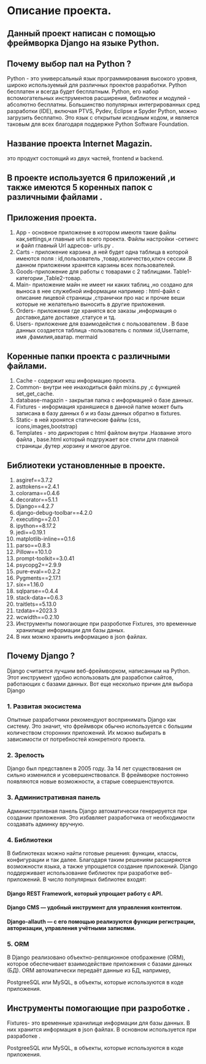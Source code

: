 # Описание проекта.
## Данный проект написан  c помощью фреймворка Django на языке Python.
## Почему выбор пал на Python ?
Python - это универсальный язык программирования высокого уровня,
широко используемый для различных проектов разработки.
Python бесплатен и всегда будет бесплатным. 
Python, его набор вспомогательных инструментов расширения, библиотек и модулей - абсолютно бесплатны. Большинство популярных интегрированных сред разработки (IDE),
включая PTVS, Pydev, Eclipse и Spyder Python, можно загрузить бесплатно. 
Это язык с открытым исходным кодом, и является таковым для всех благодаря поддержке Python Software Foundation. 
## Название проекта Internet Magazin.
 это продукт состоящий из двух частей, frontend и  backend.

## В проекте используется 6 приложений ,и также имеются 5 коренных папок с различными файлами .
## Приложения проекта.
1. App - основное приложение в котором имеютя такие файлы как,settings,и главные  urls всего проекта. Файлы настройки -сетингс и файл главный Url адресов- urls.py .
2. Carts - приложение карзина ,в ней будет одна таблица в которой имеются поля : id,пользователь ,товар,количество,ключ сессии .В данном приложении хранятся карзины всех пользователей.
3. Goods-приложение для работы с товарами с 2 таблицами. Table1-категории ,Table2-товар.
4. Main- приложение майн не имеет ни каких таблиц ,но создано для выноса в нее служебной информации например : html-файл с описание лицевой страницы ,странички про нас и прочие веши которые не желательно выносить в другие приложения.
5. Orders- приложения где хранятся все заказы ,информация о доставке,дате доставке ,статусе и тд.
6. Users- приложение для взаимодейстия с пользователем .  В базе данных создается таблица -пользователь  с полями :id,Username, имя ,фамилия,аватар.
mermaid

## Коренные папки проекта с различными файлами.
1. Cache - содержит кеш информацию проекта.
2. Common- внутри нее инаходиться файл mixins.py ,c функцией set_get_cache.
3. database-magazin - закрытая папка с информацией о базе данных.
4. Fixtures - информация храняшиеся в данной папке может быть записана в базу данных б и из базы данных обратно в fixtures.
5. Static- в ней хронятся статические файлы (css, icons,images,bootstrap)
6. Templates - это дириктория с html файлом внутри .Название этого файла , base.html который подгружает все стили для главной страницы ,футер ,корзину и многое другое. 
 

 
 
## Библиотеки установленные в проекте.
1. asgiref==3.7.2
2. asttokens==2.4.1
3. colorama==0.4.6
4. decorator==5.1.1
5. Django==4.2.7
6. django-debug-toolbar==4.2.0
7. executing==2.0.1
8. ipython==8.17.2
9. jedi==0.19.1
10. matplotlib-inline==0.1.6
11. parso==0.8.3
12. Pillow==10.1.0
13. prompt-toolkit==3.0.41
14. psycopg2==2.9.9
15. pure-eval==0.2.2
16. Pygments==2.17.1
17. six==1.16.0
18. sqlparse==0.4.4
19. stack-data==0.6.3
20. traitlets==5.13.0
21. tzdata==2023.3
22. wcwidth==0.2.10
23. Инструменты помогающие при разроботке Fixtures, это временные хранилище информации для базы даных.
24. В них можно хранить информацию в json файлах. 
## Почему Django ?
Django считается лучшим веб-фреймворком, написанным на Python. 
Этот инструмент удобно использовать для разработки сайтов, работающих с базами данных.  Вот еще несколько причин для выбора Django
### 1. Развитая экосистема
Опытные разработчики рекомендуют воспринимать Django как систему.
Это значит, что фреймворк обычно используется с большим количеством сторонних приложений.
Их можно выбирать в зависимости от потребностей конкретного проекта.
### 2. Зрелость
Django был представлен в 2005 году. За 14 лет существования он сильно изменился и усовершенствовался. 
В фреймворке постоянно появляются новые возможности, а старые совершенствуются.
### 3. Административная панель
Административная панель Django автоматически генерируется при создании приложения.
Это избавляет разработчика от необходимости создавать админку вручную.  
### 4. Библиотеки
  В библиотеках можно найти готовые решения: функции, классы, конфигурации и так далее.
  Благодаря таким решениям расширяются возможности языка, а также упрощается создание приложений.
Django поддерживает использование библиотек при разработке веб-приложений. В число популярных библиотек 
  входят:

#### Django REST Framework, который упрощает работу с API.
#### Django CMS — удобный инструмент для управления контентом.
#### Django-allauth — с его помощью реализуются функции регистрации, авторизации, управления учётными записями.
### 5. ORM
В Django реализовано объектно-реляционное отображение (ORM), которое обеспечивает взаимодействие
приложения с базами данных (БД). ORM автоматически передаёт данные из БД, например,
 
PostgreeSQL или MySQL, в объекты, которые используются в коде приложения. 



## Инструменты помогающие при разроботке .
Fixtures- это временные хранилище информации для базы данных.
В них хранится  информация в json файлах. В основном используется при разработке . 
 
PostgreeSQL или MySQL, в объекты, которые используются в коде приложения.
 
